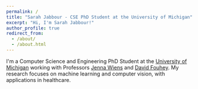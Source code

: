 ```yaml
---
permalink: /
title: "Sarah Jabbour - CSE PhD Student at the University of Michigan"
excerpt: "Hi, I'm Sarah Jabbour!"
author_profile: true
redirect_from: 
  - /about/
  - /about.html
---
```

I'm a Computer Science and Engineering PhD Student at the [University of Michigan](https://umich.edu/) working with Professors [Jenna Wiens](https://wiens-group.engin.umich.edu/) and [David Fouhey](https://web.eecs.umich.edu/~fouhey/). My research focuses on machine learning and computer vision, with applications in healthcare. 
